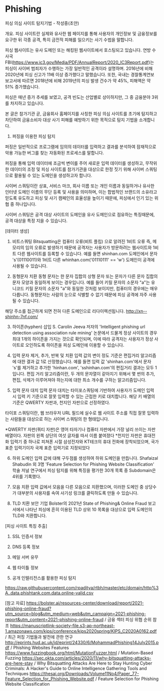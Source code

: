 # Phishing 
피싱 의심 사이트 탐지기법 - 작성중(초안)

개요. 
피싱 사이트란 실제와 유사한 웹 페이지를 통해 사용자의 개인정보 및 금융정보를 요구한 뒤 각종 공격, 특히 금전적 피해를 일으키는 사기 수법을 말합니다.

피싱 웹사이트는 유사 도메인 또는 해킹된 웹사이트에서 호스팅되고 있습니다.
연방 수사국 FBI(https://www.ic3.gov/Media/PDF/AnnualReport/2020_IC3Report.pdf)는 피싱이 사이버 범죄자가 수행하는 가장 일반적인 공격이라 설명하며. 2016년에 비해 2020년에 피싱 신고가 11배 이상 증가했다고 말했습니다.
또한, 국내는 경찰통계연보 보고서에 따르면 2018년에 비해 2019년의 피싱 발생 건수가 약 45%, 피해액은 약 51% 증가했습니다.

피싱은 매년 증가 추세를 보였고, 공격 빈도는 산업별로 상이하지만, 그 중 금융분야 3위를 차지하고 있습니다.

본 글은 참가기관 곧, 금융회사 홈페이지를 사칭한 피싱 의심 사이트를 초기에 탐지하고 차단하여 금융소비자 대상 사기 피해를 예방하기 위한 목적으로 탐지 기법을 소개합니다.

1. 퍼징을 이용한 피싱 탐지

퍼징은 일반적으로 프로그램에 임의의 데이터를 입력하고 결과를 분석하여 잠재적으로 악용 가능한 버그를 찾는 자동화된 프로세스를 말합니다.

퍼징을 통해 입력 데이터에 조금씩 변이를 주어 새로운 입력 데이터를 생성하고, 무작위한 데이터의 조정 및 피싱 사이트를 참가기관을 대상으로 한정 짓기 위해 사이버 스쿼팅으로 활용될 수 있는 도메인을 생성하고자 합니다.

사이버 스쿼팅이란 상표, 서비스 마크, 회사 이름 또는 개인 이름과 동일하거나 유사한 인터넷 도메인 이름의 무단 등록 및 사용을 의미하며, 이는 합법적인 브랜드의 소유라고 믿도록 유도하고 피싱 및 사기 캠페인의 효율성을 높이기 때문에, 피싱에서 인기 있는 위협 중 하나입니다.

사이버 스쿼팅은 공격 대상 사이트의 도메인을 유사 도메인으로 점유하는 특징때문에, 공격 대상을 특정 지을 수 있습니다.


[데이터 생성]

1. 비트스쿼팅
Bitsquatting은 컴퓨터 오류(비트 플립) 으로 알려진 1비트 오류 즉, 메모리의 임의 오류로 발생하기 때문에
공격자는 사용자가 방문하려는 웹사이트와 1비트 다른 웹사이트를 등록할 수 있습니다.
예를 들면 shinhan.com 도메인에서 문자 's'(01110011)와 1비트 다른 whinhan.com('01110111' == 'w') 도메인이 공격에 사용될 수 있습니다.

2. 동형문자 치환
동형 문자는 한 문자 집합의 상형 문자 또는 문자가 다른 문자 집합의 문자 모양과 동일하게 보이는 경우입니다. 
예를 들어 키릴 문자의 소문자 "а"는 유니코드 키릴 문자의 소문자 "a"와 동일한 것처럼 보이지만, 컴퓨터의 경우에는 매우 다릅니다.
동형문자는 사람의 눈으로 식별할 수 없기 때문에 피싱 공격에 자주 사용될 수 있습니다.

해당 주소를 접근하게 되면 전혀 다른 도메인으로 리다이렉션됩니다.
http://xn--shinhn-7nf.com/

3. 하이픈(hyphen) 삽입
S. Carolin Jeeva 저자의 'Intelligent phishing url detection using association rule mining' 논문에서 드물게 정상 사이트의 경우 최대 1개의 하이픈을 가지는 것으로 확인되며, 이에 따라 공격자는 사용자가 정상 사이트로 오인하도록 하이픈을 피싱 도메인에 이용할 수 있습니다.

4. 입력 문자 제거, 추가, 반복 및 치환
입력 값의 변이 정도 기준은 편집거리 알고리즘에 대한 결과 값 1로 산정했습니다.
예를 들면 입력 값 'shinhan.com'에서 문자 's'를 제거하고 추가한 'hinhan.com', 'sshinhan.com'의 편집거리 결과는 모두 1입니다.
편집 거리 알고리즘이란, 두 개의 문자열이 같아지기 위해서 몇 번의 추가, 편집, 삭제가 이루어져야 하는지에 대한 최소 개수를 구하는 알고리즘입니다.

5. 입력 문자 대치
입력 문자 대치는 타이포스쿼팅에 기반하여 사용자가 도메인 입력 시 입력 키 기준으로 잘못 입력할 수 있는 근접한 키로 대치합니다. 해당 키 배열의 기준은 QWERTY 자판과, 천지인 자판으로 선정하였다.

타이포 스쿼팅이란, 웹 브라우저 URL 필드에 실수로 웹 사이트 주소를 직접 잘못 입력하는 사람들을 대상으로 하는 사이버 스쿼팅의 한 형태입니다.

*QWERTY 자판(쿼티 자판)은 영어 타자기나 컴퓨터 자판에서 가장 널리 쓰이는 자판 배열이다. 자판의 왼쪽 상단의 여섯 글자를 따서 이름 붙여졌다
*천지인 자판은 휴대전화 입력기 중 하나로 피쳐폰 시절 삼성전자와 KT테크의 휴대 전화에 장착되었으며, 국가 표준 입력기이자 국제 표준 입력기로 지정되었다


6. 하위 도메인
입력 값에 대해 구두점를 생성하여 하위 도메인을 만듭니다. Shafaizal Shabudin 외 3명 'Feature Selection for Phishing Website Classification' 학술 저널 연구에서 피싱 탐지를 위해 특징을 평가한 30개 목록 중 Subdomain은 4위를 기록했다.

7. 모음 치환
입력 값에서 모음을 다른 모음으로 치환했으며, 이러한 도메인 중 상당수가 대부분의 사용자를 속여 사기성 링크를 클릭하도록 만들 수 있습니다.

8. TLD 치환
보안 기업 Bolster의 2021년 State of Phishing& Online Fraud 보고서에서 나타난 피싱에 흔히 이용된 TLD 상위 10 목록을 대상으로 입력 도메인의 TLD와 치환합니다.

[피싱 사이트 특징 추출]
1. SSL 인증서 정보

2. DNS 등록 정보

3. 메일 서버 유무

4. 웹 타이틀 정보



2. 공개 인텔리전스를 활용한 피싱 탐지

https://raw.githubusercontent.com/rpaditya/rtbh/master/etc/domain/http%3A..data.phishtank.com.data.online-valid.csv



[참고 자료]
https://bolster.ai/resources-center/download/report/2021-phishing-online-fraud?utm_source=blog&utm_medium=web&utm_campaign=2021-phishing-report&utm_content=2021-phishing-online-fraud / 금융 섹터 피싱 위협 순위 참조
https://manuscriptlink-society-file.s3-ap-northeast-1.amazonaws.com/kips/conference/kips2020spring/KIPS_C2020A0162.pdf / 최근 퍼징 기법들과 발전에 관한 연구
http://eprints.hud.ac.uk/id/eprint/24330/6/MohammadPhishing14July2015.pdf / Phishing Websites Features
https://www.fuzzingbook.org/html/MutationFuzzer.html / Mutation-Based Fuzzing
https://sec.okta.com/articles/2020/11/why-bitsquatting-attacks-are-here-stay / Why Bitsquatting Attacks Are Here to Stay
Hunting Cyber Criminals: A Hacker's Guide to Online Intelligence Gathering Tools and Techniques
https://thesai.org/Downloads/Volume11No4/Paper_77-Feature_Selection_for_Phishing_Website.pdf / Feature Selection for Phishing Website Classification
